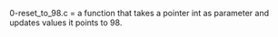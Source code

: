 0-reset_to_98.c = a function that takes a pointer int as parameter and updates values it points to 98.
